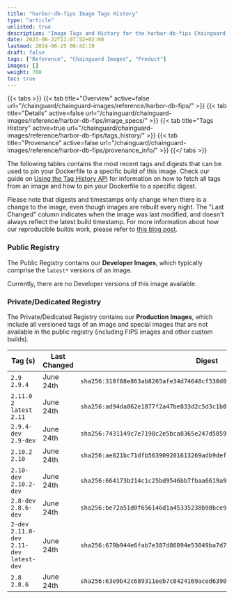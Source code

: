 ```yaml
---
title: "harbor-db-fips Image Tags History"
type: "article"
unlisted: true
description: "Image Tags and History for the harbor-db-fips Chainguard Image"
date: 2023-06-22T11:07:52+02:00
lastmod: 2024-06-25 00:42:19
draft: false
tags: ["Reference", "Chainguard Images", "Product"]
images: []
weight: 700
toc: true
---
```


{{< tabs >}}
{{< tab title="Overview" active=false url="/chainguard/chainguard-images/reference/harbor-db-fips/" >}}
{{< tab title="Details" active=false url="/chainguard/chainguard-images/reference/harbor-db-fips/image_specs/" >}}
{{< tab title="Tags History" active=true url="/chainguard/chainguard-images/reference/harbor-db-fips/tags_history/" >}}
{{< tab title="Provenance" active=false url="/chainguard/chainguard-images/reference/harbor-db-fips/provenance_info/" >}}
{{</ tabs >}}

The following tables contains the most recent tags and digests that can be used to pin your Dockerfile to a specific build of this image. Check our guide on [Using the Tag History API](/chainguard/chainguard-images/using-the-tag-history-api/) for information on how to fetch all tags from an image and how to pin your Dockerfile to a specific digest.

Please note that digests and timestamps only change when there is a change to the image, even though images are rebuilt every night. The "Last Changed" column indicates when the image was last modified, and doesn't always reflect the latest build timestamp. For more information about how our reproducible builds work, please refer to [this blog post](https://www.chainguard.dev/unchained/reproducing-chainguards-reproducible-image-builds).

### Public Registry
The Public Registry contains our **Developer Images**, which typically comprise the `latest*` versions of an image.

Currently, there are no Developer versions of this image available.

### Private/Dedicated Registry
The Private/Dedicated Registry contains our **Production Images**, which include all versioned tags of an image and special images that are not available in the public registry (including FIPS images and other custom builds).

| Tag (s)                                       | Last Changed | Digest                                                                    |
|-----------------------------------------------|--------------|---------------------------------------------------------------------------|
|  `2.9` `2.9.4`                                | June 24th    | `sha256:318f88e863ab8265afe34d74648cf530d04a030f4741d0bcc3b4f0ac8a343d4f` |
|  `2.11.0` `2` `latest` `2.11`                 | June 24th    | `sha256:ad94da062e1877f2a47be833d2c5d3c1b051321aedc997ff33b1de483086d5f7` |
|  `2.9.4-dev` `2.9-dev`                        | June 24th    | `sha256:7431149c7e7198c2e5bca8365e247d5859be9dc54c3a46a3b8f2aa0da669e353` |
|  `2.10.2` `2.10`                              | June 24th    | `sha256:ae821bc71dfb563909201613269adb9def3e6485c79fa228110832e44a5cd1db` |
|  `2.10-dev` `2.10.2-dev`                      | June 24th    | `sha256:664173b214c1c25bd9546bb7fbaa6619a93e191fee79a75dfc8b55cef1b6f6e9` |
|  `2.8-dev` `2.8.6-dev`                        | June 24th    | `sha256:be72a51d0f656146d1a45335238b98bce9b73e066de48acea1d73b6e7dbd751e` |
|  `2-dev` `2.11.0-dev` `2.11-dev` `latest-dev` | June 24th    | `sha256:679b944e6fab7e387d86094e53049ba7d7e16883fa54c78d7ec7edfed307b784` |
|  `2.8` `2.8.6`                                | June 24th    | `sha256:63e9b42c689311eeb7c8424169aced639080e3062ff0091ae7c2fdb7daab9146` |

